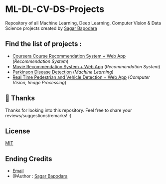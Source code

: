 # ML-DL-CV-DS-Projects
Repository of all Machine Learning, Deep Learning, Computer Vision & Data Science projects created by [Sagar Bapodara](https://github.com/SagarBapodara)

## Find the list of projects : 
- [Coursera Course Recommendation System + Web App](https://github.com/SagarBapodara/Coursera-Course-Recommendation-System) (_Recommendation System_)
- [Movie Recommendation System + Web App](https://github.com/SagarBapodara/movie-recommender) (_Recommendation System_)
- [Parkinson Disease Detection](https://github.com/SagarBapodara/Parkison_Disease_Detection_ML) (_Machine Learning_)
- [Real Time Pedestrian and Vehicle Detection + Web App](https://github.com/SagarBapodara/Real-Time-Pedestrian-and-Vehicle-Detection-using-Computer-Vision) (_Computer Vision, Image Processing_)

## 🚀 Thanks

Thanks for looking into this repository. Feel free to share your reviews/suggestions/remarks! :)

## License

[MIT](https://choosealicense.com/licenses/mit/)

## Ending Credits
- [Email](mailto:sagarbapodara2000@gmail.com)
- @Author : [Sagar Bapodara](https://www.linkedin.com/in/sagar-bapodara/)

